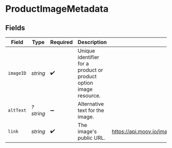 # ProductImageMetadata


## Fields

| Field                                                             | Type                                                              | Required                                                          | Description                                                       | Example                                                           |
| ----------------------------------------------------------------- | ----------------------------------------------------------------- | ----------------------------------------------------------------- | ----------------------------------------------------------------- | ----------------------------------------------------------------- |
| `imageID`                                                         | *string*                                                          | :heavy_check_mark:                                                | Unique identifier for a product or product option image resource. |                                                                   |
| `altText`                                                         | *?string*                                                         | :heavy_minus_sign:                                                | Alternative text for the image.                                   |                                                                   |
| `link`                                                            | *string*                                                          | :heavy_check_mark:                                                | The image's public URL.                                           | https://api.moov.io/images/q7lKWleAy9fUNhEGezQ1g                  |